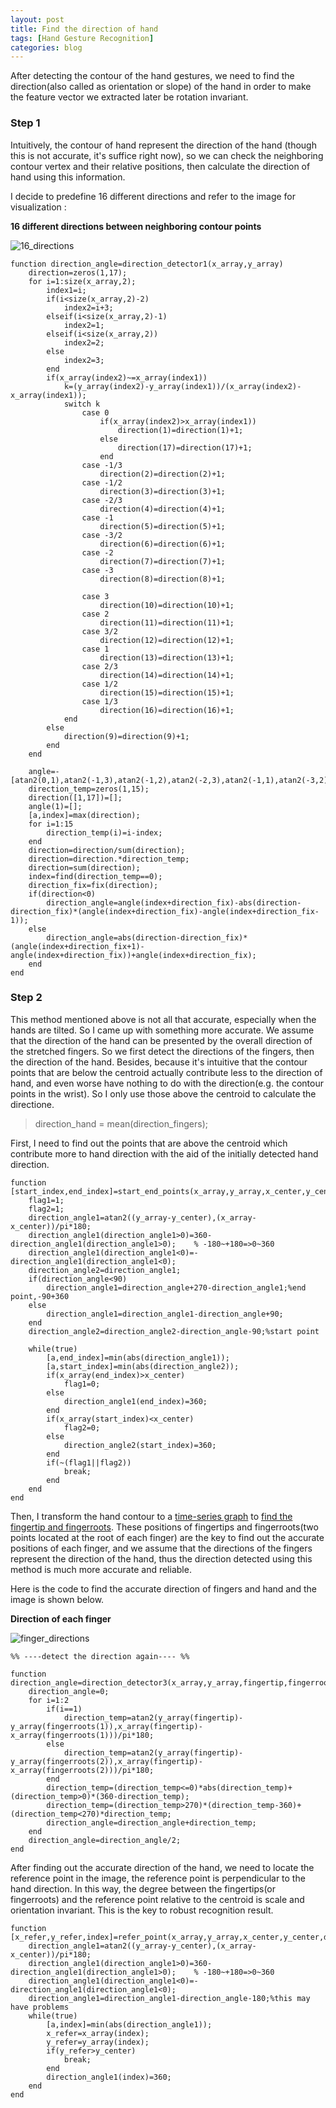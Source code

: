 ```yaml
---
layout: post
title: Find the direction of hand
tags: [Hand Gesture Recognition]
categories: blog
---
```


After detecting the contour of the hand gestures, we need to find the direction(also called as orientation or slope) of the hand in order to make the feature vector we extracted later be rotation invariant.

### Step 1

Intuitively, the contour of hand represent the direction of the hand (though this is not accurate, it's suffice right now), so we can check the neighboring contour vertex and their relative positions, then calculate the direction of hand using this information.

I decide to predefine 16 different directions and refer to the image for visualization :

**16 different directions between neighboring contour points**

![16_directions](/media/images/16_directions.png)

    function direction_angle=direction_detector1(x_array,y_array)
		direction=zeros(1,17);
		for i=1:size(x_array,2);
		    index1=i;
		    if(i<size(x_array,2)-2)
		        index2=i+3;
		    elseif(i<size(x_array,2)-1)
		        index2=1;
		    elseif(i<size(x_array,2))
		        index2=2;
		    else
		        index2=3;
		    end
		    if(x_array(index2)~=x_array(index1))
		        k=(y_array(index2)-y_array(index1))/(x_array(index2)-x_array(index1));
		        switch k
		            case 0
		                if(x_array(index2)>x_array(index1))
		                    direction(1)=direction(1)+1;
		                else
		                    direction(17)=direction(17)+1;
		                end
		            case -1/3
		                direction(2)=direction(2)+1;
		            case -1/2
		                direction(3)=direction(3)+1;
		            case -2/3
		                direction(4)=direction(4)+1;
		            case -1
		                direction(5)=direction(5)+1;
		            case -3/2
		                direction(6)=direction(6)+1;
		            case -2
		                direction(7)=direction(7)+1;
		            case -3
		                direction(8)=direction(8)+1;
		                
		            case 3
		                direction(10)=direction(10)+1;
		            case 2
		                direction(11)=direction(11)+1;
		            case 3/2
		                direction(12)=direction(12)+1;
		            case 1
		                direction(13)=direction(13)+1;
		            case 2/3
		                direction(14)=direction(14)+1;
		            case 1/2
		                direction(15)=direction(15)+1;
		            case 1/3
		                direction(16)=direction(16)+1;
		        end
		    else
		        direction(9)=direction(9)+1;
		    end
		end

		angle=-[atan2(0,1),atan2(-1,3),atan2(-1,2),atan2(-2,3),atan2(-1,1),atan2(-3,2),atan2(-2,1),atan2(-3,1),atan2(-1,-0),atan2(-3,-1),atan2(-2,-1),atan2(-3,-2),atan2(-1,-1),atan2(-2,-3),atan2(-1,-2),atan2(-1,-3)]/pi*180;
		direction_temp=zeros(1,15);
		direction([1,17])=[];
		angle(1)=[];
		[a,index]=max(direction);
		for i=1:15
		    direction_temp(i)=i-index;
		end
		direction=direction/sum(direction);
		direction=direction.*direction_temp;
		direction=sum(direction);
		index=find(direction_temp==0);
		direction_fix=fix(direction);
		if(direction<0)
		    direction_angle=angle(index+direction_fix)-abs(direction-direction_fix)*(angle(index+direction_fix)-angle(index+direction_fix-1));
		else
		    direction_angle=abs(direction-direction_fix)*(angle(index+direction_fix+1)-angle(index+direction_fix))+angle(index+direction_fix);
		end
    end

### Step 2

This method mentioned above is not all that accurate, especially when the hands are tilted. So I came up with something more accurate. We assume that the direction of the hand can be presented by the overall direction of the stretched fingers. So we first detect the directions of the fingers, then the direction of the hand. Besides, because it's intuitive that the contour points that are below the centroid actually contribute less to the direction of hand, and even worse have nothing to do with the direction(e.g. the contour points in the wrist). So I only use those above the centroid to calculate the directione.

> direction_hand = mean(direction_fingers);

First, I need to find out the points that are above the centroid which contribute more to hand direction with the aid of the initially detected hand direction.

    function [start_index,end_index]=start_end_points(x_array,y_array,x_center,y_center,direction_angle)
		flag1=1;
		flag2=1;
		direction_angle1=atan2((y_array-y_center),(x_array-x_center))/pi*180;
		direction_angle1(direction_angle1>0)=360-direction_angle1(direction_angle1>0);    % -180~+180=>0~360
		direction_angle1(direction_angle1<0)=-direction_angle1(direction_angle1<0);
		direction_angle2=direction_angle1;
		if(direction_angle<90)
		    direction_angle1=direction_angle+270-direction_angle1;%end point,-90+360
		else
		    direction_angle1=direction_angle1-direction_angle+90;
		end
		direction_angle2=direction_angle2-direction_angle-90;%start point
		
		while(true)
		    [a,end_index]=min(abs(direction_angle1));
		    [a,start_index]=min(abs(direction_angle2));
		    if(x_array(end_index)>x_center)
		        flag1=0;
		    else
		        direction_angle1(end_index)=360;
		    end
		    if(x_array(start_index)<x_center)
		        flag2=0;
		    else
		        direction_angle2(start_index)=360;
		    end
		    if(~(flag1||flag2))
		        break;
		    end
		end
    end

Then, I transform the hand contour to a [time-series graph](http://imkaywu.com/2013/11/23/Transform-to-time-series-curve.html) to [find the fingertip and fingerroots](http://imkaywu.com/2013/11/23/Find-the-fingertips-and-fingerroots.html). These positions of fingertips and fingerroots(two points located at the root of each finger) are the key to find out the accurate positions of each finger, and we assume that the directions of the fingers represent the direction of the hand, thus the direction detected using this method is much more accurate and reliable.

Here is the code to find the accurate direction of fingers and hand and the image is shown below.

**Direction of each finger**

![finger_directions](/media/images/finger_directions.png)

    %% ----detect the direction again---- %%

    function direction_angle=direction_detector3(x_array,y_array,fingertip,fingerroots)
		direction_angle=0;
		for i=1:2
		    if(i==1)
		        direction_temp=atan2(y_array(fingertip)-y_array(fingerroots(1)),x_array(fingertip)-x_array(fingerroots(1)))/pi*180;
		    else
		        direction_temp=atan2(y_array(fingertip)-y_array(fingerroots(2)),x_array(fingertip)-x_array(fingerroots(2)))/pi*180;
		    end
		    direction_temp=(direction_temp<=0)*abs(direction_temp)+(direction_temp>0)*(360-direction_temp);
		    direction_temp=(direction_temp>270)*(direction_temp-360)+(direction_temp<270)*direction_temp;
		    direction_angle=direction_angle+direction_temp;
		end
		direction_angle=direction_angle/2;
	end

After finding out the accurate direction of the hand, we need to locate the reference point in the image, the reference point is perpendicular to the hand direction. In this way, the degree between the fingertips(or fingerroots) and the reference point relative to the centroid is scale and orientation invariant. This is the key to robust recognition result.

    function [x_refer,y_refer,index]=refer_point(x_array,y_array,x_center,y_center,direction_angle)
		direction_angle1=atan2((y_array-y_center),(x_array-x_center))/pi*180;
		direction_angle1(direction_angle1>0)=360-direction_angle1(direction_angle1>0);    % -180~+180=>0~360
		direction_angle1(direction_angle1<0)=-direction_angle1(direction_angle1<0);
		direction_angle1=direction_angle1-direction_angle-180;%this may have problems
		while(true)
		    [a,index]=min(abs(direction_angle1));
		    x_refer=x_array(index);
		    y_refer=y_array(index);
		    if(y_refer>y_center)
		        break;
		    end
		    direction_angle1(index)=360;
		end
    end
